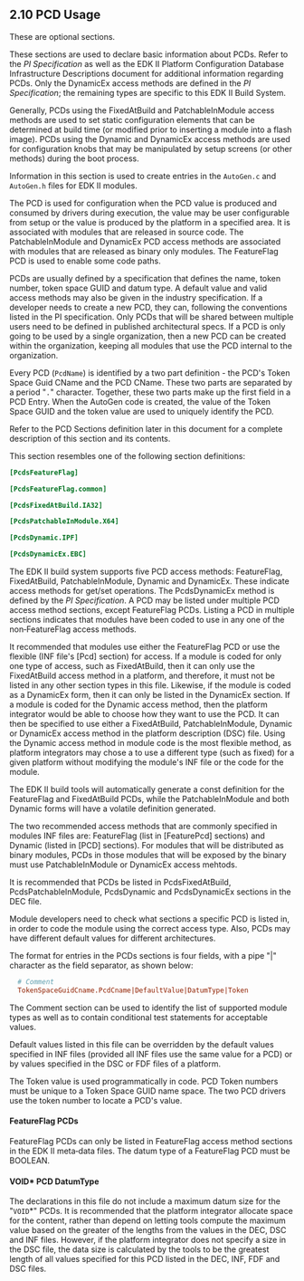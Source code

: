 <!--- @file
  2.10 PCD Usage

  Copyright (c) 2007-2017, Intel Corporation. All rights reserved.<BR>

  Redistribution and use in source (original document form) and 'compiled'
  forms (converted to PDF, epub, HTML and other formats) with or without
  modification, are permitted provided that the following conditions are met:

  1) Redistributions of source code (original document form) must retain the
     above copyright notice, this list of conditions and the following
     disclaimer as the first lines of this file unmodified.

  2) Redistributions in compiled form (transformed to other DTDs, converted to
     PDF, epub, HTML and other formats) must reproduce the above copyright
     notice, this list of conditions and the following disclaimer in the
     documentation and/or other materials provided with the distribution.

  THIS DOCUMENTATION IS PROVIDED BY TIANOCORE PROJECT "AS IS" AND ANY EXPRESS OR
  IMPLIED WARRANTIES, INCLUDING, BUT NOT LIMITED TO, THE IMPLIED WARRANTIES OF
  MERCHANTABILITY AND FITNESS FOR A PARTICULAR PURPOSE ARE DISCLAIMED. IN NO
  EVENT SHALL TIANOCORE PROJECT  BE LIABLE FOR ANY DIRECT, INDIRECT, INCIDENTAL,
  SPECIAL, EXEMPLARY, OR CONSEQUENTIAL DAMAGES (INCLUDING, BUT NOT LIMITED TO,
  PROCUREMENT OF SUBSTITUTE GOODS OR SERVICES; LOSS OF USE, DATA, OR PROFITS;
  OR BUSINESS INTERRUPTION) HOWEVER CAUSED AND ON ANY THEORY OF LIABILITY,
  WHETHER IN CONTRACT, STRICT LIABILITY, OR TORT (INCLUDING NEGLIGENCE OR
  OTHERWISE) ARISING IN ANY WAY OUT OF THE USE OF THIS DOCUMENTATION, EVEN IF
  ADVISED OF THE POSSIBILITY OF SUCH DAMAGE.

-->

## 2.10 PCD Usage

These are optional sections.

These sections are used to declare basic information about PCDs. Refer to the
_PI Specification_ as well as the EDK II Platform Configuration Database
Infrastructure Descriptions document for additional information regarding PCDs.
Only the DynamicEx access methods are defined in the _PI Specification_; the
remaining types are specific to this EDK II Build System.

Generally, PCDs using the FixedAtBuild and PatchableInModule access methods are
used to set static configuration elements that can be determined at build time
(or modified prior to inserting a module into a flash image). PCDs using the
Dynamic and DynamicEx access methods are used for configuration knobs that may
be manipulated by setup screens (or other methods) during the boot process.

Information in this section is used to create entries in the `AutoGen.c` and
`AutoGen.h` files for EDK II modules.

The PCD is used for configuration when the PCD value is produced and consumed
by drivers during execution, the value may be user configurable from setup or
the value is produced by the platform in a specified area. It is associated
with modules that are released in source code. The PatchableInModule and
DynamicEx PCD access methods are associated with modules that are released as
binary only modules. The FeatureFlag PCD is used to enable some code paths.

PCDs are usually defined by a specification that defines the name, token
number, token space GUID and datum type. A default value and valid access
methods may also be given in the industry specification. If a developer needs
to create a new PCD, they can, following the conventions listed in the PI
specification. Only PCDs that will be shared between multiple users need to be
defined in published architectural specs. If a PCD is only going to be used by
a single organization, then a new PCD can be created within the organization,
keeping all modules that use the PCD internal to the organization.

Every PCD (`PcdName`) is identified by a two part definition - the PCD's Token
Space Guid CName and the PCD CName. These two parts are separated by a period
"`.`" character. Together, these two parts make up the first field in a PCD
Entry. When the AutoGen code is created, the value of the Token Space GUID and
the token value are used to uniquely identify the PCD.

Refer to the PCD Sections definition later in this document for a complete
description of this section and its contents.

This section resembles one of the following section definitions:

```ini
[PcdsFeatureFlag]

[PcdsFeatureFlag.common]

[PcdsFixedAtBuild.IA32]

[PcdsPatchableInModule.X64]

[PcdsDynamic.IPF]

[PcdsDynamicEx.EBC]
```

The EDK II build system supports five PCD access methods: FeatureFlag,
FixedAtBuild, PatchableInModule, Dynamic and DynamicEx. These indicate access
methods for get/set operations. The PcdsDynamicEx method is defined by the _PI
Specification_. A PCD may be listed under multiple PCD access method sections,
except FeatureFlag PCDs. Listing a PCD in multiple sections indicates that
modules have been coded to use in any one of the non‐FeatureFlag access methods.

It recommended that modules use either the FeatureFlag PCD or use the flexible
(INF file's [Pcd] section) for access. If a module is coded for only one type
of access, such as FixedAtBuild, then it can only use the FixedAtBuild access
method in a platform, and therefore, it must not be listed in any other section
types in this file. Likewise, if the module is coded as a DynamicEx form, then
it can only be listed in the DynamicEx section. If a module is coded for the
Dynamic access method, then the platform integrator would be able to choose how
they want to use the PCD. It can then be specified to use either a
FixedAtBuild, PatchableInModule, Dynamic or DynamicEx access method in the
platform description (DSC) file. Using the Dynamic access method in module code
is the most flexible method, as platform integrators may chose a to use a
different type (such as fixed) for a given platform without modifying the
module's INF file or the code for the module.

The EDK II build tools will automatically generate a const definition for the
FeatureFlag and FixedAtBuild PCDs, while the PatchableInModule and both Dynamic
forms will have a volatile definition generated.

The two recommended access methods that are commonly specified in modules INF
files are: FeatureFlag (list in [FeaturePcd] sections) and Dynamic (listed in
[PCD] sections). For modules that will be distributed as binary modules, PCDs
in those modules that will be exposed by the binary must use PatchableInModule
or DynamicEx access mehtods.

It is recommended that PCDs be listed in PcdsFixedAtBuild,
PcdsPatchableInModule, PcdsDynamic and PcdsDynamicEx sections in the DEC file.

Module developers need to check what sections a specific PCD is listed in, in
order to code the module using the correct access type. Also, PCDs may have
different default values for different architectures.

The format for entries in the PCDs sections is four fields, with a pipe "|" character as the field separator, as shown below:

```ini
  # Comment
  TokenSpaceGuidCname.PcdCname|DefaultValue|DatumType|Token
```

The Comment section can be used to identify the list of supported module types
as well as to contain conditional test statements for acceptable values.

Default values listed in this file can be overridden by the default values
specified in INF files (provided all INF files use the same value for a PCD) or
by values specified in the DSC or FDF files of a platform.

The Token value is used programmatically in code. PCD Token numbers must be
unique to a Token Space GUID name space. The two PCD drivers use the token
number to locate a PCD's value.

#### FeatureFlag PCDs

FeatureFlag PCDs can only be listed in FeatureFlag access method sections in
the EDK II meta‐data files. The datum type of a FeatureFlag PCD must be BOOLEAN.

#### VOID* PCD DatumType

The declarations in this file do not include a maximum datum size for the
"`VOID`*" PCDs. It is recommended that the platform integrator allocate space
for the content, rather than depend on letting tools compute the maximum value
based on the greater of the lengths from the values in the DEC, DSC and INF
files. However, if the platform integrator does not specify a size in the DSC
file, the data size is calculated by the tools to be the greatest length of all
values specified for this PCD listed in the DEC, INF, FDF and DSC files.
